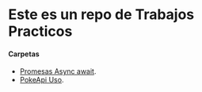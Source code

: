 # Este es un repo de Trabajos Practicos

#### Carpetas
* [Promesas Async await](https://github.com/alanBonnet/Estudio-Practicas/blob/main/practica%20promesas/promesas.md).
* [PokeApi Uso](https://github.com/alanBonnet/Estudio-Practicas/blob/main/PokeApi/readme.md).